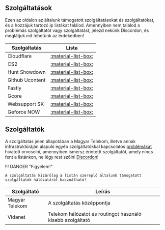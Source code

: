 ## Szolgáltatások

Ezen az oldalon az általunk támogatott szolgáltatásokat és szolgáltatókat, és a hozzájuk tartozó ip listákat találod.
Amennyiben nem találod a problémás szolgáltatót vagy szolgáltatást, jelezd nekünk Discordon, és meglátjuk mit tehetünk az érdekedben!


| Szolgáltatás   | Lista               |
| -------------- | ------------------- |
| Cloudflare     | [:material-list-box:](https://fxtelekom.org/ips/cloudflare.txt) |
| CS2            | [:material-list-box:](https://fxtelekom.org/ips/valve-cs2.txt) |
| Hunt Showdown  | [:material-list-box:](https://fxtelekom.org/ips/hunt.txt) |
| Github Ucontent| [:material-list-box:](https://fxtelekom.org/ips/github-ucontent.txt) |
| Fastly         | [:material-list-box:](https://fxtelekom.org/ips/fastly.txt) |
| Gcore          | [:material-list-box:](https://fxtelekom.org/ips/gcore.txt) |
| Websupport SK  | [:material-list-box:](https://fxtelekom.org/ips/websupportsk.txt) |
| Geforce NOW    | [:material-list-box:](https://fxtelekom.org/ips/gfn.txt) |

## Szolgáltatók
A szolgáltatás jelen állapotában a Magyar Telekom, illetve annak infrastruktúráján alapuló egyéb szolgáltatókkal kapcsolatos [problémákat](../dtag) hivatott orvosolni, amennyiben ismersz érintettt szolgáltatót, amely nincs fent a listánkon, ne légy rest szólni [Discordon](https://discord.com/invite/n2WmGaEn3H)!

!!! DANGER "Figyelem!"

    A szolgáltatás kizárólag a listán szereplő általunk támogatott szolgáltatók hálózatáról használható!

| Szolgáltató    | Leírás |
| -------------- | ---------------------------|
| Magyar Telekom | A szolgáltatás középpontja |
| Vidanet        | Telekom hálózatot és routingot használó kisebb szolgáltató |
